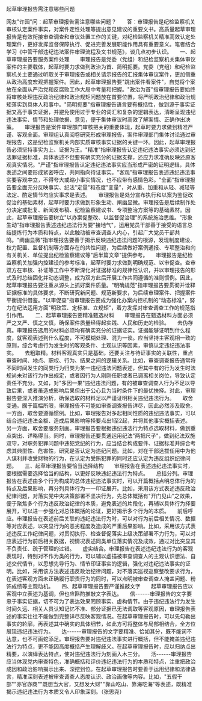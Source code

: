 起草审理报告需注意哪些问题

网友"许园"问：起草审理报告需注意哪些问题？　　答：审理报告是纪检监察机关审核认定案件事实，对案件定性处理等提出意见建议的重要文书。高质量起草审理报告是有效衔接审查调查和审议处置工作的关键，对纪检监察机关精准高效认定处理案件，更好发挥监督保障执行、促进完善发展职能作用具有重要意义。笔者结合学习《中管干部违纪违法案件审理流程及文书规范》，谈几点初步认识。　　一、起草审理报告要服务案件处理　　审理报告是党委（党组）和纪检监察机关集体审议案件的主要载体，起草时要力求做到政治为首、简明扼要。党委（党组）和纪检监察机关主要通过听取关于审理报告或相关请示报告的汇报集体审议案件，更加侧重从政治高度宏观把握案件。因此，起草审理报告要"跳出案件看案件"，自觉将个案放在全面从严治党和反腐败工作大局中考量和把握。"政治为首"指审理报告要始终将审核处理违反政治纪律和政治规矩问题放在首要位置，将严明政治纪律和政治规矩落实到具体人和事中。"简明扼要"指审理报告语言要有概括性，做到源于事实证据又高于事实证据，并避免使用过于专业的词汇和复杂的逻辑表达，清晰呈现违纪违法事实、情节和处理依据、意见，便于集体审议时高效了解案情、正确作出决策。　　审理报告是案件审理部门审核把关的重要体现，起草时要力求做到精准严谨、客观全面。审理组认真阅卷研究形成审理报告，案件审理部门集体讨论通过审理报告，这是纪检监察机关内部实质审核事实证据的关键一环。因此，起草审理报告必须坚持事实为上、证据为王。"精准"指审理报告认定违纪违法事实必须达到纪法罪证据标准，具体表述不但要有确实充分的证据支撑，还应力求准确反映还原客观真实情况。"严谨"指审理报告认定违纪违法事实应当形成严密的证明逻辑，具体表述之间要形成紧密呼应，共同指向待证事实。"客观"指审理报告表述违纪违法事实要客观中立，不得夸大或缩小事实情况，也不应带有感情色彩。"全面"指审理报告要全面充分反映事实、纪法"定量"和态度"变量"，对从重、加重和从轻、减轻等法定、酌定情节均应实事求是表述。　　审理报告是处分宣布执行和以案为鉴促改促治的基础素材，起草时要力求做到形象生动、阐幽显微。审理报告是后续制作处分决定或批复、新闻发布稿、纪检监察建议书、专项整治方案等的基础素材。因此，起草审理报告要树立"以办案促整改、以监督促治理"的系统施治思维。"形象生动"指审理报告表述违纪违法行为要"接地气"，运用党员干部善于接受的语言总结提炼行为本质和特点，以此触动被审查调查人内心，引起广大党员干部共鸣。"阐幽显微"指审理报告要善于揭示反映违纪违法问题的根源，发现制度建设、权力配置、监督机制等方面存在的共性问题，为后续做好案例通报、专项整治和向有关机关、单位提出纪检监察建议等"后半篇文章"提供参考。　　审理报告是纪检监察机关加强内控建设的参考标准，起草时要力求做到明确规范、以审促查。查审双方在审核、补证等工作中不断深化对证据标准的规律性认识，并以审理报告的形式及时总结固化并动态调整，成为双方此后开展工作共同遵循的准则惯例。因此，起草审理报告要注重从源头上抓好案件质量。"明确规范"指审理报告要贯彻并诠释证据标准的具体要求，不断研究新问题、规范新要求，为后续审理案件、把握案件平衡提供借鉴。"以审促查"指审理报告要成为强化办案内控机制的"动态标准"，努力在纪法适用方面"明政策、定标准、立规矩"，着力发挥对审查调查工作的规范指引作用。　　二、起草审理报告要精准甄选材料　　审理报告在甄选材料方面必须严之又严、慎之又慎，确保案件质量经得起实践、人民和历史的检验。　　去伪存真。审理报告选用的材料必须均有确实充分的证据证实。证据能够证明到什么程度，就客观表述到什么程度，不可模糊处理、混为一谈。应当坚持主客观相一致的原则，综合考虑行为发生时的客观条件、主观认识等因素，审慎认定违纪违法事实。　　去粗取精。材料客观真实只是基础，还要关注与待证事实的关联性，重点审查时间、地点、职权、行为、结果之间的逻辑关系。比如，审查调查报告通常将不同时间发生的同类行为归类为某一违纪违法问题表述，但其中有的行为发生时法规尚未对该行为作出规定，或者因行为人刚刚任职或者已调离相关岗位，导致认定责任不充分。又如，对"多因一果"违纪违法问题，有的被审查调查人行为不足以导致后果，或者虽造成影响后果但出于公心且为当时条件下的最优抉择。对此，审理报告要深入推演分析，确保选取的材料足以严谨证明相关违纪违法行为。　　取舍变通。囿于篇幅所限，审理报告不可能如审查调查报告详尽，因此必然涉及取舍。一方面，取舍要遵循惯例。比如，审理报告对多起相同性质的违纪违法事实，可以结合违纪违法金额、造成后果影响等择要点出1至2起，并将其他事实概括表述。另一方面，取舍要服务刻画。审理报告要根据违纪违法行为特点选取材料，做到重点突出、详略得当。同时，审理报告还要贯通运用纪法"两把尺子"，做到纪法双施双守，对职务犯罪问题中违犯党纪的行为，应当结合构成要件、证据标准并综合考虑其典型性、危害性，研究是否认定为违纪问题。比如，对在干部选拔任用中为他人谋利并收受财物的行为，在认定为受贿犯罪的同时还应认定为违反组织纪律问题。　　三、起草审理报告要恰当选择结构　　审理报告在表述违纪违法事实时，要根据需要选择恰当的结构，以更好反映违纪违法行为特点。　　总括分列。审理报告在表述由多个行为构成的总体违纪违法事实时，可以开篇概括点明总体行为的特点及后果影响，再分列具体行为一一印证展开。比如，采用该方式表述违反政治纪律问题，对落实党中央决策部署不坚决行为，先总体概括有"开门见山"之效果，便于聚焦多个行为违反政治纪律的本质，避免表述的片段化，再辅以具体行为择要展开，可以进一步强化对总体概括的论证，更好揭示多个行为的本质。　　前后呼应。审理报告在表述前后关联的违纪违法行为时，可以对行为前后相关情况、数据等对应表述，以突显行为的恶劣程度及造成的严重后果影响。比如，采用该方式表述违反工作纪律问题，对贯彻执行、检查督促落实上级决策部署不力行为，可以对应表述行为前后相关数据，视情况表述同类单位落实情况及成效，通过对比突显其不负责任、疏于管理的过错。　　虚实结合。审理报告在表述违纪违法行为的客观表现时，特别对不作为类的行为，可以辅以虚描被审查调查人的主观认识想法、自述交代情节，以思想先导行为、情节印证事实的逻辑，强化对违纪违法事实的证明。比如，采用该方法表述违反政治纪律问题，对不落实巡视巡察整改要求行为，在表述客观方面未正确履行职责行为的同时，可以点明被审查调查人掩盖问题、粉饰成绩等主观动机。　　四、起草审理报告要严谨推敲文字　　起草审理报告应以客观中立表述为基调，但也应斟酌推敲文字表达。　　信------审理报告的文字要忠于事实证据，切不可为了表达效果罔顾事实、虚构情节。由于违纪违法行为发生时间久远、相关人员认知记忆不准、部分证据已无法调取等客观原因，审理报告表述的事实往往不能做到完整详尽反映客观情况。在起草审理报告时，可以先勾勒出事实的轮廓，再表述其中确实的具体细节，如此方可将整体与局部相结合，全方位展现违纪违法行为。　　达------审理报告的文字要精准、恰如其分，既不能词不达意，也不可画蛇添足。审理报告要对违纪违法事实进行概括，但不能掩盖违纪违法行为特点，更不能因高度概括产生理解歧义。在起草审理报告时，应以归纳点出精要，以演绎表达特点，使对违纪违法行为刻画入木三分。　　活------审理报告应当体现党内审查特色，准确概括和评价违纪违法行为的本质和特点，注重把政治成因和政治影响揭示出来、深挖到位。在起草审理报告时要善于运用纪律和法律语言，精准深刻表述被审查调查人态度认识、政治画像等内容。比如，"五假干部""亦官亦商""既想当大官，又想发大财""靠山吃山、靠海吃海"等表述，既精准揭示违纪违法行为本质又令人印象深刻。（张思尧）
